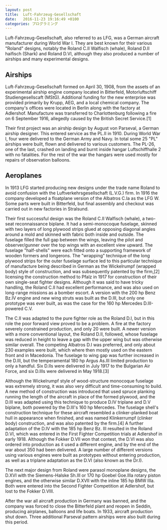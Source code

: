 ```yaml
---
layout: post
title:  Luft-Fahrzeug-Gesellschaft
date:   2016-11-23 19:16:49 +0100
categories: プログラミング
---
```


Luft-Fahrzeug-Gesellschaft, also referred to as LFG, was a German aircraft manufacturer during World War I. They are best known for their various "Roland" designs, notably the Roland C.II Walfisch (whale), Roland D.II haifisch (Shark) and Roland D.VI, although they also produced a number of airships and many experimental designs.

## Airships
Luft-Fahrzeug-Gesellschaft formed on April 30, 1908, from the assets of an experimental airship engine company located in Bitterfeld, Motorluftschiff Studiengesellscaft (MStG). Additional funding for the new enterprise was provided primarily by Krupp, AEG, and a local chemical company. The company's offices were located in Berlin along with the factory at Adlershof. Manufacture was transferred to Charlottenburg following a fire on 6 September 1916, allegedly caused by the British Secret Service.[1]

Their first project was an airship design by August von Parseval, a German airship designer. This entered service as the PL.II in 1910. During World War I, four were delivered to the German Army and Navy. In total some 25 "PL" airships were built, flown and delivered to various customers. The PL-26, one of the last, crashed on landing and burnt inside hangar Luftschiffhalle 2 with no fatalities. For the rest of the war the hangars were used mostly for repairs of observation balloons.

## Aeroplanes

In 1913 LFG started producing new designs under the trade name Roland to avoid confusion with the Luftverkehrsgesellschaft (L.V.G.) firm. In 1916 the company developed a floatplane version of the Albatros C.Ia as the LFG W. Some parts were built in Bitterfeld, but final assembly and checkout was carried out in new factories in Stralsund.

Their first successful design was the Roland C.II Walfisch (whale), a two-seat reconnaissance biplane. It had a semi-monocoque fuselage, skinned with two layers of long plywood strips glued at opposing diagonal angles around a mold and skinned with fabric both inside and outside. The fuselage filled the full gap between the wings, leaving the pilot and observer/gunner over the top wings with an excellent view upward. The fuselage "half-shells" were each fitted onto a supporting framework of wooden formers and longerons. The "wrapping" technique of the long plywood strips for the outer fuselage surface led to this particular technique of manufacture being described in German as the Wickelrumpf (wrapped body) style of construction, and was subsequently patented by the firm,[2] licensing the construction method to Pfalz in 1917 for construction of their own single-seat fighter designs. Although it was said to have tricky handling, the Roland C.II had excellent performance, and was also used on long-range missions as a bomber escort. A version with the 200 hp Benz Bz.IV engine and new wing struts was built as the D.III, but only one prototype was ever built, as was the case for the 160 hp Mercedes D.III-powered C.V.

The C.II was adapted to the pure fighter role as the Roland D.I, but in this role the poor forward view proved to be a problem. A fire at the factory severely constrained production, and only 20 were built. A newer version with a more conventional layout, the Roland D.II, followed, whose fuselage was reduced in height to leave a gap with the upper wing but was otherwise similar overall. The competing Albatros D.I was preferred, and only about 230 examples were built, which where then mostly used on the eastern front and in Macedonia. The fuselage to wing gap was further increased in the D.III, but the temperamental 180 hp Argus As.III limited production to only a handful. Six D.IIs were delivered in July 1917 to the Bulgarian Air Force, and six D.IIIs were delivered in May 1918.[3]

Although the Wickelrumpf style of wood-structure monocoque fuselage was extremely strong, it was also very difficult and time-consuming to build. A new method of construction was introduced that used spruce planking running the length of the aircraft in place of the formed plywood, and the D.III was adapted using this technique to produce D.IV triplane and D.V biplane, both powered by the D.III's 160 hp Mercedes. The fuselage shell's construction technique for these aircraft resembled a clinker-planked boat hull in appearance when finished, and was named Klinkerrumpf (clinker body) construction, and was also patented by the firm.[4] A further adaptation of the D.IV with the 185 hp Benz Bz. III resulted in the Roland D.VI, which was entered in the First Fighter Competition trials at Adlershof in early 1918. Although the Fokker D.VII won that contest, the D.VI was also ordered into production as it used a different engine, and by the end of the war about 350 had been delivered. A large number of different versions using various engines were built as prototypes without entering production, as well as a triplane adaptation as the D.VI (also known as the Dr.I).

The next major design from Roland were parasol monoplane designs, the D.XVI with the Siemens-Halske Sh.III or 170 hp Goebel Goe.IIIa rotary piston engines, and the otherwise similar D.XVII with the inline 185 hp BMW IIIa. Both were entered into the Second Fighter Competition at Adlershof, but lost to the Fokker D.VIII.

After the war all aircraft production in Germany was banned, and the company was forced to close the Bitterfeld plant and reopen in Seddin, producing airplanes, balloons and life boats. In 1933, aircraft production shut down. Three additional Parseval pattern airships were also built during this period.

